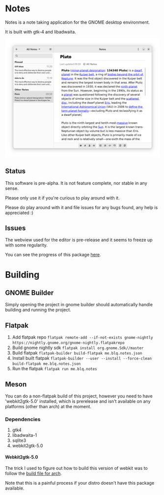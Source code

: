 # Notes

Notes is a note taking application for the GNOME desktop environment.

It is built with gtk-4 and libadwaita.

![Notes application.](screenshots/notes-screenshot.png?raw=true "Notes application.")

## Status

This software is pre-alpha. It is not feature complete, nor stable in any sense.

Please only use it if you're curious to play around with it.

Please do play around with it and file issues for any bugs found,
any help is appreciated :)

## Issues

The webview used for the editor is pre-release and it seems to freeze up
with some regularity.

You can see the progress of this package [here](https://bugs.webkit.org/show_bug.cgi?id=210100).

# Building

## GNOME Builder

Simply opening the project in gnome builder should automatically
handle building and running the project.

## Flatpak

1. Add flatpak repo `flatpak remote-add --if-not-exists gnome-nightly https://nightly.gnome.org/gnome-nightly.flatpakrepo`
2. Build gnome nightly sdk `flatpak install org.gnome.Sdk//master`
3. Build flatpak `flatpak-builder build-flatpak me.blq.notes.json`
4. Install built flatpak `flatpak-builder --user --install --force-clean build-flatpak me.blq.notes.json`
5. Run the flatpak `flatpak run me.blq.notes`

## Meson

You can do a non-flatpak build of this project, however you need
to have 'webkit2gtk-5.0' installed, which is prerelease and
isn't available on any platforms (other than arch) at the moment.

### Dependencies

1. gtk4
1. libadwaita-1
1. sqlite3
1. webkit2gtk-5.0

#### Webkit2gtk-5.0

The trick I used to figure out how to build this version of webkit was to
follow the [build file for arch](https://github.com/archlinux/svntogit-packages/blob/packages/webkit2gtk-5.0/trunk/PKGBUILD).

Note that this is a painful process if your distro doesn't have this package available.

